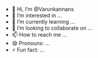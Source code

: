 - 👋 Hi, I’m @Varunkannans
- 👀 I’m interested in ...
- 🌱 I’m currently learning ...
- 💞️ I’m looking to collaborate on ...
- 📫 How to reach me ...
- 😄 Pronouns: ...
- ⚡ Fun fact: ...

<!---
Varunkannans/Varunkannans is a ✨ special ✨ repository because its `README.md` (this file) appears on your GitHub profile.
You can click the Preview link to take a look at your changes.
--->
